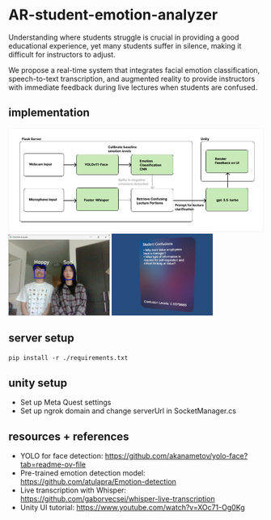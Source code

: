 # AR-student-emotion-analyzer
Understanding where students struggle is crucial in providing a good educational experience,
yet many students suffer in silence, making it difficult for instructors to adjust.

We propose a real-time system that integrates facial emotion classification, speech-to-text transcription, and augmented reality to provide instructors with immediate feedback during live lectures when students are confused. 

## implementation
<img src="VR Diagram.png" alt="pipeline diagram"></img>
<img src="sad.png" width=200em alt="pipeline diagram"></img>
<img src="sc.png" width=200em alt="pipeline diagram"></img>
## server setup
`pip install -r ./requirements.txt`

## unity setup
- Set up Meta Quest settings
- Set up ngrok domain and change serverUrl in SocketManager.cs

## resources + references
- YOLO for face detection: https://github.com/akanametov/yolo-face?tab=readme-ov-file
- Pre-trained emotion detection model: https://github.com/atulapra/Emotion-detection
- Live transcription with Whisper: https://github.com/gaborvecsei/whisper-live-transcription
- Unity UI tutorial: https://www.youtube.com/watch?v=XOc71-Og0Kg
